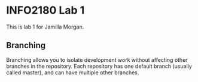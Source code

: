 # INFO2180 Lab 1

This is lab 1 for Jamilla Morgan.

## Branching
Branching allows you to isolate development work without
affecting other branches in the repository. Each repository
has one default branch (usually called master), and can have
multiple other branches.